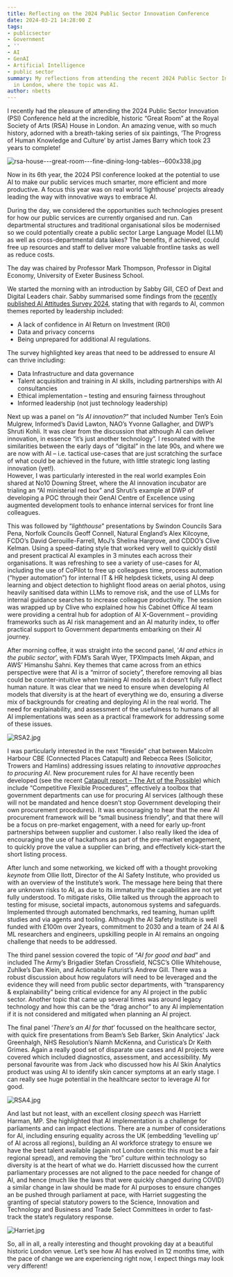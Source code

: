```yaml
---
title: Reflecting on the 2024 Public Sector Innovation Conference
date: 2024-03-21 14:28:00 Z
tags:
- publicsector
- Government
- ''
- AI
- GenAI
- Artificial Intelligence
- public sector
summary: My reflections from attending the recent 2024 Public Sector Innovation Conference
  in London, where the topic was AI.
author: nbetts
---
```


I recently had the pleasure of attending the 2024 Public Sector Innovation (PSI) Conference held at the incredible, historic “Great Room” at the Royal Society of Arts (RSA) House in London.  An amazing venue, with so much history,  adorned with a breath-taking series of six paintings, ‘The Progress of Human Knowledge and Culture’ by artist James Barry which took 23 years to complete!

![rsa-house---great-room---fine-dining-long-tables--600x338.jpg](/uploads/rsa-house---great-room---fine-dining-long-tables--600x338.jpg)

Now in its 6th year, the 2024 PSI conference looked at the potential to use AI to make our public services much smarter, more efficient and more productive. A focus this year was on real world ‘lighthouse’ projects already leading the way with innovative ways to embrace AI.

During the day, we considered the opportunities such technologies present for how our public services are currently organised and run. Can departmental structures and traditional organisational silos be modernised so we could potentially create a public sector Large Language Model (LLM) as well as cross-departmental data lakes? The benefits, if achieved, could free up resources and staff to deliver more valuable frontline tasks as well as reduce costs.

The day was chaired by Professor Mark Thompson, Professor in Digital Economy, University of Exeter Business School.

We started the morning with an introduction by Sabby Gill, CEO of Dext and Digital Leaders chair.   Sabby summarised some findings from the [recently published AI Attitudes Survey 2024](https://d11n7da8rpqbjy.cloudfront.net/digileaders/1495_1709653963284DL_-_AI_Attitudes_Survey_2024.pdf?kuid=3fcfdb4b-588d-4cf8-b26d-bd8d1d040da5&kref=EFO9l5dCVyrK), stating that with regards to AI, common themes reported by leadership included:

* A lack of confidence in AI Return on Investment (ROI)
* Data and privacy concerns 
* Being unprepared for additional AI regulations. 

The survey highlighted key areas that need to be addressed to ensure AI can thrive including:

* Data Infrastructure and data governance
* Talent acquisition and training in AI skills, including partnerships with AI consultancies
* Ethical implementation – testing and ensuring fairness throughout
* Informed leadership (not just technology leadership)

Next up was a panel on “*Is AI innovation?*” that included Number Ten’s Eoin Mulgrew, Informed’s David Lawton, NAO’s Yvonne Gallagher, and DWP’s Shruti Kohli.   It was clear from the discussion that although AI can deliver innovation, in essence “it’s just another technology”.   I resonated with the similarities between the early days of “digital” in the late 90s, and where we are now with AI – i.e. tactical use-cases that are just scratching the surface of what could be achieved in the future, with little strategic long lasting innovation (yet!).  
However, I was particularly interested in the real world examples Eoin shared at No10 Downing Street, where the AI innovation incubator are trialing an “AI ministerial red box” and Shruti’s example at DWP of developing a POC through their GenAI Centre of Excellence using augmented development tools to enhance internal services for front line colleagues.

This was followed by “*lighthouse*” presentations by Swindon Councils Sara Pena, Norfolk Councils Geoff Connell, Natural England’s Alex Kilcoyne, FCDO’s David Gerouille-Farrell, MoJ’s Shelina Hargrove, and CDDO’s Clive Kelman.  Using a speed-dating style that worked very well to quickly distil and present practical AI examples in 3 minutes each across their organisations.  It was refreshing to see a variety of use-cases for AI, including the use of CoPilot to free up colleagues time, process automation (“hyper automation”) for internal IT & HR helpdesk tickets, using AI deep learning and object detection to highlight flood areas on aerial photos, using heavily sanitised data within LLMs to remove risk, and the use of LLMs for internal guidance searches to increase colleague productivity.   The session was wrapped up by Clive who explained how his Cabinet Office AI team were providing a central hub for adoption of AI X-Government – providing frameworks such as AI risk management and an AI maturity index, to offer practical support to Government departments embarking on their AI journey.

After morning coffee, it was straight into the second panel, ‘*AI and ethics in the public sector*’, with FDM’s Sarah Wyer, TPXImpacts Imeh Akpan, and AWS’ Himanshu Sahni.   Key themes that came across from an ethics perspective were that AI is a “mirror of society”, therefore removing all bias could be counter-intuitive when training AI models as it doesn’t fully reflect human nature.  It was clear that we need to ensure when developing AI models that diversity is at the heart of everything we do, ensuring a diverse mix of backgrounds for creating and deploying AI in the real world. The need for explainability, and assessment of the usefulness to humans of all AI implementations was seen as a practical framework for addressing some of these issues.

![RSA2.jpg](/uploads/RSA2.jpg)

I was particularly interested in the next “fireside” chat between Malcolm Harbour CBE (Connected Places Catapult) and Rebecca Rees (Solicitor, Trowers and Hamlins) addressing issues relating to *innovative approaches to procuring AI*.    New procurement rules for AI have recently been developed  (see the recent [Catapult report – The Art of the Possible](https://www.ipec.org.uk/art-of-the-possible/))  which include “Competitive Flexible Procedures”, effectively a toolbox that government departments can use for procuring AI services (although these will not be mandated and hence doesn’t stop Government developing their own procurement procedures).  It was encouraging to hear that the new AI procurement framework will be “small business friendly”, and that there will be a focus on pre-market engagement, with a need for early up-front partnerships between supplier and customer.  I also really liked the idea of encouraging the use of hackathons as part of the pre-market engagement, to quickly prove the value a supplier can bring, and effectively kick-start the short listing process.  

After lunch and some networking, we kicked off with a thought provoking *keynote* from Ollie Ilott, Director of the AI Safety Institute, who provided us with an overview of the Institute’s work.   The message here being that there are unknown risks to AI, as due to its immaturity the capabilities are not yet fully understood.  To mitigate risks, Ollie talked us through the approach to testing for misuse, societal impacts, autonomous systems and safeguards.  Implemented through automated benchmarks, red teaming, human uplift studies and via agents and tooling.  Although the AI Safety Institute is well funded with £100m over 2years, commitment to 2030 and a team of 24 AI & ML researchers and engineers, upskilling people in AI remains an ongoing challenge that needs to be addressed.

The third panel session covered the topic of “*AI for good and bad*” and included The Army’s Brigadier Stefan Crossfield, NCSC’s Ollie Whitehouse, Zuhlke’s Dan Klein, and Actionable Futurist’s Andrew Gill.  There was a robust discussion about how regulators will need to be leveraged and the evidence they will need from public sector departments, with “transparency & explainability” being critical evidence for any AI project in the public sector.  Another topic that came up several times was around legacy technology and how this can be the “drag anchor” to any AI implementation if it is not considered and mitigated when planning an AI project.

The final panel ‘*There’s an AI for that*’ focussed on the healthcare sector, with quick fire presentations from Beam’s Seb Barker, Skin Analytics’ Jack Greenhalgh, NHS Resolution’s Niamh McKenna, and Curistica’s Dr Keith Grimes.  Again a really good set of disparate use cases and AI projects were covered which included diagnostics, assessment, and accessibility.  My personal favourite was from Jack who discussed how his AI Skin Analytics product was using AI to identify skin cancer symptoms at an early stage.  I can really see huge potential in the healthcare sector to leverage AI for good.

![RSA4.jpg](/uploads/RSA4.jpg)

And last but not least, with an excellent *closing speech* was Harriett Harman, MP. She highlighted that AI implementation is a challenge for parliaments and can impact elections.  There are a number of considerations for AI, including ensuring equality across the UK (embedding ‘levelling up’ of AI across all regions), building an AI workforce strategy to ensure we have the best talent available (again not London centric this must be a fair regional spread), and removing the “bro” culture within technology so diversity is at the heart of what we do.  Harriett discussed how the current parliamentary processes are not aligned  to the pace needed for change of AI, and hence (much like the laws that were quickly changed during COVID) a similar change in law should be made for AI purposes to ensure changes an be pushed through parliament at pace, with Harriet suggesting the granting of special statutory powers to the Science, Innovation and Technology and Business and Trade Select Committees in order to fast-track the state’s regulatory response.

![Harriet.jpg](/uploads/Harriet.jpg)

So, all in all, a really interesting and thought provoking day at a beautiful historic London venue.  Let’s see how AI has evolved in 12 months time, with the pace of change we are experiencing right now, I expect things may look very different!
